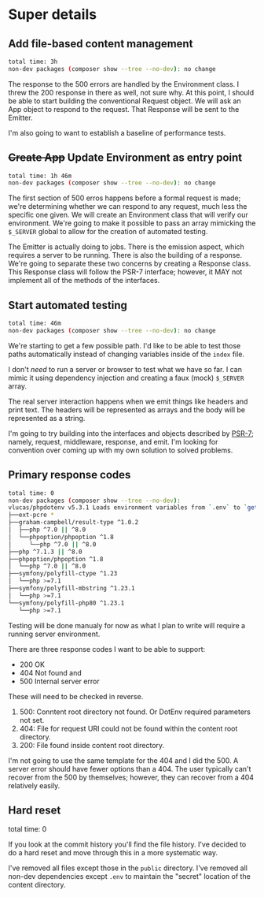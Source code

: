 # Super details

## Add file-based content management

```bash
total time: 3h
non-dev packages (composer show --tree --no-dev): no change
```

The response to the 500 errors are handled by the Environment class. I threw the 200 response in there as well, not sure why. At this point, I should be able to start building the conventional Request object. We will ask an App object to respond to the request. That Response will be sent to the Emitter.

I'm also going to want to establish a baseline of performance tests.

## ~~Create App~~ Update Environment as entry point

```bash
total time: 1h 46m
non-dev packages (composer show --tree --no-dev): no change
```

The first section of 500 erros happens before a formal request is made; we're determining whether we can respond to any request, much less the specific one given. We will create an Environment class that will verify our environment. We're going to make it possible to pass an array mimicking the `$_SERVER` global to allow for the creation of automated testing.

The Emitter is actually doing to jobs. There is the emission aspect, which requires a server to be running. There is also the building of a response. We're going to separate these two concerns by creating a Response class. This Response class will follow the PSR-7 interface; however, it MAY not implement all of the methods of the interfaces.

## Start automated testing

```bash
total time: 46m
non-dev packages (composer show --tree --no-dev): no change
```

We're starting to get a few possible path. I'd like to be able to test those paths automatically instead of changing variables inside of the `index` file.

I don't *need* to run a server or browser to test what we have so far. I can mimic it using dependency injection and creating a faux (mock) `$_SERVER` array.

The real server interaction happens when we emit things like headers and print text. The headers will be represented as arrays and the body will be represented as a string.

I'm going to try building into the interfaces and objects described by [PSR-7](https://www.php-fig.org/psr/psr-7/); namely, request, middleware, response, and emit. I'm looking for convention over coming up with my own solution to solved problems.

## Primary response codes

```bash
total time: 0
non-dev packages (composer show --tree --no-dev):
vlucas/phpdotenv v5.3.1 Loads environment variables from `.env` to `getenv()`, `$_ENV` and `$_SERVER` automagically.
├──ext-pcre *
├──graham-campbell/result-type ^1.0.2
│  ├──php ^7.0 || ^8.0
│  └──phpoption/phpoption ^1.8
│     └──php ^7.0 || ^8.0
├──php ^7.1.3 || ^8.0
├──phpoption/phpoption ^1.8
│  └──php ^7.0 || ^8.0
├──symfony/polyfill-ctype ^1.23
│  └──php >=7.1
├──symfony/polyfill-mbstring ^1.23.1
│  └──php >=7.1
└──symfony/polyfill-php80 ^1.23.1
   └──php >=7.1
```

Testing will be done manualy for now as what I plan to write will require a running server environment.

There are three response codes I want to be able to support:

- 200 OK
- 404 Not found and
- 500 Internal server error

These will need to be checked in reverse.

1. 500: Conntent root directory not found. Or DotEnv required parameters not set.
2. 404: File for request URI could not be found within the content root directory.
3. 200: File found inside content root directory.

I'm not going to use the same template for the 404 and I did the 500. A server error should have fewer options than a 404. The user typically can't recover from the 500 by themselves; however, they can recover from a 404 relatively easily.

## Hard reset

total time: 0

If you look at the commit history you'll find the file history. I've decided to do a hard reset and move through this in a more systematic way.

I've removed all files except those in the `public` directory. I've removed all non-dev dependencies except `.env` to maintain the "secret" location of the content directory.
